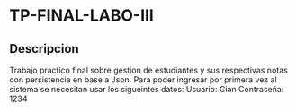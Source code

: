 # TP-FINAL-LABO-III
## Descripcion
Trabajo practico final sobre gestion de estudiantes y sus respectivas notas con persistencia en base a Json.
Para poder ingresar por primera vez al sistema se necesitan usar los sigueintes datos:
Usuario: Gian
Contraseña: 1234

